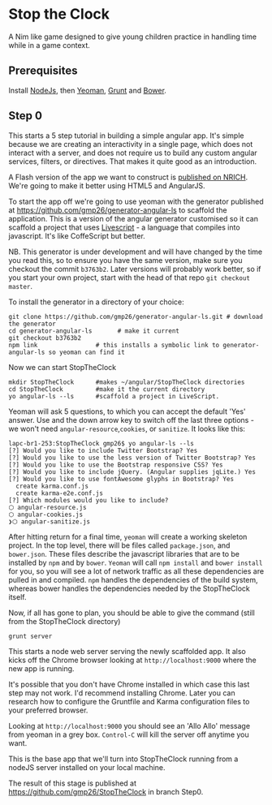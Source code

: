 Stop the Clock
==============

A Nim like game designed to give young children practice in handling time while in a game context.

Prerequisites
-------------

Install [NodeJs](http://nodejs.org/), then [Yeoman](http://yeoman.io), [Grunt](http://gruntjs.com/) and [Bower](http://bower.io/).

Step 0
-----

This starts a 5 step tutorial in building a simple angular app. It's simple because we are creating an interactivity in a single page, which does not interact with a server, and does not require us to build any custom angular services, filters, or directives. That makes it quite good as an introduction.

A Flash version of the app we want to construct is [published on NRICH](http://nrich.maths.org/content/id/6071/Clock.swf). We're going to make it better using HTML5 and AngularJS. 

To start the app off we're going to use yeoman with the generator published at https://github.com/gmp26/generator-angular-ls to scaffold the application. This is a version of the angular generator customised so it can scaffold a project that uses [Livescript](http://livescript.net/) - a language that compiles into javascript. It's like CoffeScript but better.

NB. This generator is under development and will have changed by the time you read this, so to ensure you have the same version, make sure you checkout the commit `b3763b2`. Later versions will probably work better, so if you start your own project, start with the head of that repo `git checkout master`.

To install the generator in a directory of your choice:

```
git clone https://github.com/gmp26/generator-angular-ls.git # download the generator
cd generator-angular-ls       # make it current
git checkout b3763b2
npm link                # this installs a symbolic link to generator-angular-ls so yeoman can find it
```

Now we can start StopTheClock

```
mkdir StopTheClock      #makes ~/angular/StopTheClock directories
cd StopTheClock         #make it the current directory
yo angular-ls --ls      #scaffold a project in LiveScript.
```

Yeoman will ask 5 questions, to which you can accept the default 'Yes' answer. Use <space> and the down arrow key to switch off the last three options - we won't need `angular-resource`,`cookies`, or `sanitize`. It looks like this:

```
lapc-br1-253:StopTheClock gmp26$ yo angular-ls --ls
[?] Would you like to include Twitter Bootstrap? Yes
[?] Would you like to use the less version of Twitter Bootstrap? Yes
[?] Would you like to use the Bootstrap responsive CSS? Yes
[?] Would you like to include jQuery. (Angular supplies jqLite.) Yes
[?] Would you like to use fontAwesome glyphs in Bootstrap? Yes
  create karma.conf.js
  create karma-e2e.conf.js
[?] Which modules would you like to include? 
⬡ angular-resource.js
⬡ angular-cookies.js
❯⬡ angular-sanitize.js
```

After hitting return for a final time, `yeoman` will create a working skeleton project. In the top level, there will be files called `package.json`, and `bower.json`. These files describe the javascript libraries that are to be installed by `npm` and by `bower`. `Yeoman` will call `npm install` and `bower install` for you, so you will see a lot of network traffic as all these dependencies are pulled in and compiled. `npm` handles the dependencies of the build system, whereas bower handles the dependencies needed by the StopTheClock itself.


Now, if all has gone to plan, you should be able to give the command (still from the StopTheClock directory)
```
grunt server
```

This starts a node web server serving the newly scaffolded app. It also kicks off the Chrome browser looking at
`http://localhost:9000` where the new app is running.

It's possible that you don't have Chrome installed in which case this last step may not work. I'd recommend installing Chrome. Later you can research how to configure the Gruntfile and Karma configuration files to your preferred browser.

Looking at `http://localhost:9000` you should see an 'Allo Allo' message from yeoman in a grey box.
`Control-C` will kill the server off anytime you want.


This is the base app that we'll turn into StopTheClock running from a nodeJS server installed on your local machine.

The result of this stage is published at https://github.com/gmp26/StopTheClock in branch Step0.
